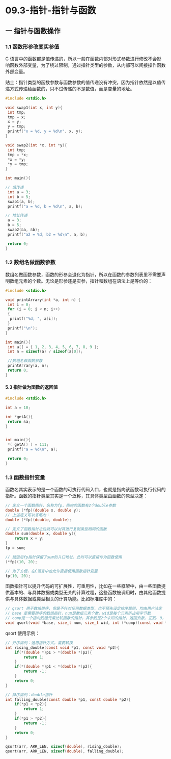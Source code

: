 # 09.3-指针-指针与函数

## 一 指针与函数操作

### 1.1 函数形参改变实参值

C 语言中的函数都是值传递的，所以一般在函数内部对形式参数进行修改不会影响函数外部变量，为了绕过限制，通过指针类型的参数，从内部可以间接操作函数外部变量。

贴士：指针类型的函数参数与函数参数的值传递没有冲突，因为指针依然是以值传递方式传递给函数的，只不过传递的不是数值，而是变量的地址。

```c++
#include <stdio.h>

void swap1(int x, int y){
 int tmp;
 tmp = x;
 x = y;
 y = tmp;
 printf("x = %d, y = %d\n", x, y);
}

void swap2(int *x, int *y){
 int tmp;
 tmp = *x;
 *x = *y;
 *y = tmp;
}

int main(){

// 值传递
 int a = 3;
 int b = 5;
 swap1(a, b);
 printf("a = %d, b = %d\n", a, b);

// 地址传递
 a = 3;
 b = 5;
 swap2(&a, &b);
 printf("a2 = %d, b2 = %d\n", a, b);

 return 0;
}
```

### 1.2 数组名做函数参数

数组名做函数参数，函数的形参会退化为指针，所以在函数的参数列表里不需要声明数组元素的个数。无论是形参还是实参，指针和数组在语法上是等价的：

```c++
#include <stdio.h>

void printArrary(int *a, int n) {
 int i = 0;
 for (i = 0; i < n; i++)
 {
  printf("%d, ", a[i]);
 }
 printf("\n");
}

int main(){
 int a[] = { 1, 2, 3, 4, 5, 6, 7, 8, 9 };
 int n = sizeof(a) / sizeof(a[0]);

 //数组名做函数参数
 printArrary(a, n);
 return 0;
}
```

#### 5.3 指针做为函数的返回值

```c
#include <stdio.h>

int a = 10;

int *getA(){
 return &a;
}


int main(){
 *( getA() ) = 111;
 printf("a = %d\n", a);

 return 0;
}
```

### 1.3 函数指针变量

函数名其实表示的是一个函数的可执行代码入口，也就是指向该函数可执行代码的指针。函数的指针类型其实是一个泛称，其具体类型由函数的原型决定：

```c
// 定义一个函数指针，名称为fp，指向的函数有2个double参数
double (*fp)(double x, double y);
// 上述定义可以省略为：
double (*fp)(double, double);

// 定义了函数指针之后就可以对其进行复制类型相同的函数
double sum(double x, double y){
    return x + y;
}
fp = sum;

// 赋值后fp指针保留了sum的入口地址，此时可以直接作为函数使用
(*fp)(10, 20);

// 为了方便，在C语言中也允许直接使用函数指针变量
fp(10, 20);
```

函数指针可以提升代码的可扩展性，可重用性，比如在一些框架中，由一些函数提供基本的、与具体数据或类型无关的计算过程，这些函数被调用时，由其他函数提供与具体数据或类型相关的计算功能。比如标准库中的：

```c
// qsort 用于数组排序，但是不针对任何数据类型，也不预先设定排序规则，均由用户决定
// base 是需要排序的数组指针，num是数组元素个数，wid是每个元素所占用字节数
// comp是一个指向数组元素比较函数的指针，其参数是2个未知的指针，返回负数、正数、0，分别代表第一个参数所指向元素在顺序上先于、后于、等于第二个参数指向元素
void qsort(void *base, size_t num, size_t wid, int (*comp)(const void *e1, const void *e2));
```

qsort 使用示例：

```c
// 升序排列：通用指针方式，需要转换
int rising_double(const void *p1, const void *p2){
    if(*(double *)p1 > *(double *)p2){
        return 1;
    }
    if(*(double *)p1 < *(double *)p2){
        return -1;
    }
    return 0;
}

// 降序排列：double指针
int falling_double(const double *p1, const double *p2){
    if(*p1 < *p2){
        return 1;
    }
    if(*p1 > *p2){
        return -1;
    }
    return 0;
}

qsort(arr, ARR_LEN, sizeof(double), rising_double);
qsort(arr, ARR_LEN, sizeof(double), falling_double);
```
